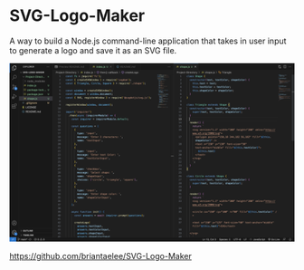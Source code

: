 # SVG-Logo-Maker
A way to build a Node.js command-line application that takes in user input to generate a logo and save it as an SVG file. 

![Alt text](<Screen Shot 2023-09-19 at 7.17.54 PM.png>)

https://github.com/briantaelee/SVG-Logo-Maker